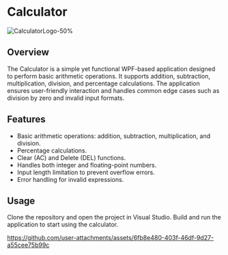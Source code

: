 # Calculator
![CalculatorLogo-50%](https://github.com/user-attachments/assets/6e0401fa-7185-4b78-9494-08e2f298588f)

## Overview

The Calculator is a simple yet functional WPF-based application designed to perform basic arithmetic operations. It supports addition, subtraction, multiplication, division, and percentage calculations. The application ensures user-friendly interaction and handles common edge cases such as division by zero and invalid input formats.

## Features

- Basic arithmetic operations: addition, subtraction, multiplication, and division.
- Percentage calculations.
- Clear (AC) and Delete (DEL) functions.
- Handles both integer and floating-point numbers.
- Input length limitation to prevent overflow errors.
- Error handling for invalid expressions.

## Usage

Clone the repository and open the project in Visual Studio. Build and run the application to start using the calculator.

https://github.com/user-attachments/assets/6fb8e480-403f-46df-9d27-a55cee75b99c

